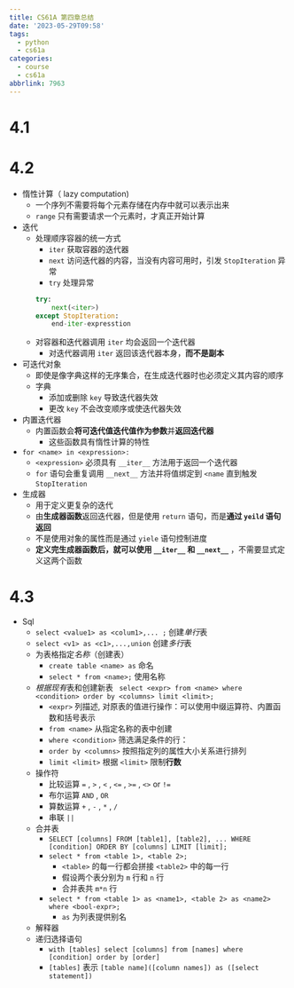 ```yaml
---
title: CS61A 第四章总结
date: '2023-05-29T09:58'
tags:
  - python
  - cs61a
categories:
  - course
  - cs61a
abbrlink: 7963
---
```


# 4.1

# 4.2

- 惰性计算（ lazy computation)
	- 一个序列不需要将每个元素存储在内存中就可以表示出来
	- `range` 只有需要请求一个元素时，才真正开始计算
- 迭代
	- 处理顺序容器的统一方式
		- `iter` 获取容器的迭代器
		- `next` 访问迭代器的内容，当没有内容可用时，引发 `StopIteration` 异常
		- `try` 处理异常
		```python
		try:
			next(<iter>)
		except StopIteration:
			end-iter-expresstion
		```
	- 对容器和迭代器调用 `iter` 均会返回一个迭代器
		- 对迭代器调用 `iter` 返回该迭代器本身，**而不是副本**
- 可迭代对象
	- 即使是像字典这样的无序集合，在生成迭代器时也必须定义其内容的顺序
	- 字典
		- 添加或删除 `key` 导致迭代器失效
		- 更改 `key` 不会改变顺序或使迭代器失效
- 内置迭代器
	- 内置函数会**将可迭代值迭代值作为参数**并**返回迭代器**
		- 这些函数具有惰性计算的特性
- `for <name> in <expression>:`
	- `<expression>` 必须具有 `__iter__` 方法用于返回一个迭代器
	- `for` 语句会重复调用 `__next__` 方法并将值绑定到 `<name` 直到触发 `StopIteration`
- 生成器
	- 用于定义更复杂的迭代
	- 由**生成器函数**返回迭代器，但是使用 `return` 语句，而是**通过 `yeild` 语句返回**
	- 不是使用对象的属性而是通过 `yiele` 语句控制进度
	- **定义完生成器函数后，就可以使用 `__iter__` 和 `__next__`** ，不需要显式定义这两个函数


# 4.3 

- Sql
	- `select <value1> as <colum1>,... ;` 创建*单行*表 
	- `select <v1> as <c1>,...,union` 创建*多行*表
	- 为表格指定*名称*（创建表）
		- `create table <name> as` 命名
		- `select * from <name>;` 使用名称
	- *根据现有*表和创建新表 ` select <expr> from <name> where <condition> order by <columns> limit <limit>;`
		- `<expr>` 列描述, 对原表的值进行操作：可以使用中缀运算符、内置函数和括号表示
		- `from <name>` 从指定名称的表中创建
		- `where <condition>` 筛选满足条件的行：
		- `order by <columns>` 按照指定列的属性大小关系进行排列
		- `limit <limit>` 根据 `<limit>` 限制**行数**
	- 操作符
		- 比较运算 `=` , `>` , `<` , `<=` , `>=` , `<>` or `!=`
		- 布尔运算 `AND` , `OR`
		- 算数运算 `+` , `-` , `*` , `/`
		- 串联  `||`
	- 合并表
		- `SELECT [columns] FROM [table1], [table2], ... WHERE [condition] ORDER BY [columns] LIMIT [limit];`
		- `select * from <table 1>, <table 2>;`
			- `<table>` 的每一行都会拼接 `<table2>` 中的每一行
			- 假设两个表分别为 `m` 行和 `n` 行
			- 合并表共 `m*n` 行
		- `select * from <table 1> as <name1>, <table 2> as <name2> where <bool-expr>;`
			- `as` 为列表提供别名
	- 解释器
	- 递归选择语句
		- `with [tables] select [columns] from [names] where [condition] order by [order]`
		- `[tables]` 表示 `[table name]([column names]) as ([select statement])`